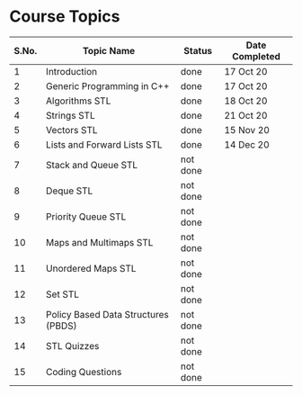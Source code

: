 # Course Topics

S.No. | Topic Name| Status | Date Completed |
------|-----------|--------|------|
1 | Introduction | done | 17 Oct 20 |
2 | Generic Programming in C++ | done | 17 Oct 20 |
3 | Algorithms STL | done | 18 Oct 20 |
4 | Strings STL | done | 21 Oct 20 |
5 | Vectors STL | done | 15 Nov 20 |
6 | Lists and Forward Lists STL | done | 14 Dec 20 |
7 | Stack and Queue STL | not done | |
8 | Deque STL | not done | |
9 | Priority Queue STL | not done | |
10 | Maps and Multimaps STL | not done | |
11 | Unordered Maps STL | not done | |
12 | Set STL | not done | |
13 | Policy Based Data Structures (PBDS) | not done | |
14 | STL Quizzes | not done | |
15 | Coding Questions | not done | |
